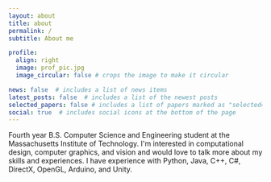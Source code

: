 ```yaml
---
layout: about
title: about
permalink: /
subtitle: About me

profile:
  align: right
  image: prof_pic.jpg
  image_circular: false # crops the image to make it circular

news: false  # includes a list of news items
latest_posts: false  # includes a list of the newest posts
selected_papers: false # includes a list of papers marked as "selected={true}"
social: true  # includes social icons at the bottom of the page
---
```


Fourth year B.S. Computer Science and Engineering student at the Massachusetts Institute of Technology. I'm interested in computational design, computer graphics, and vision and would love to talk more about my skills and experiences. I have experience with Python, Java, C++, C#, DirectX, OpenGL, Arduino, and Unity.